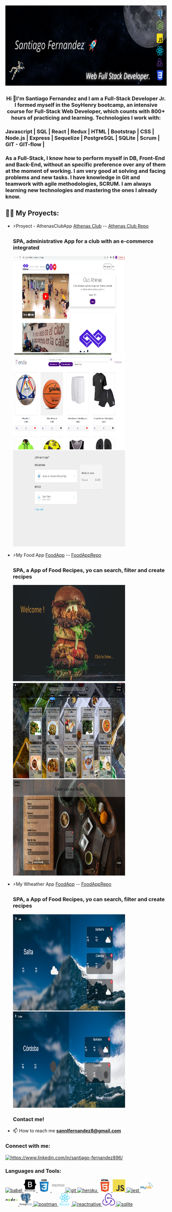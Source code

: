 <h1 align="center"> <img src="./img/bannersf.png" alt="failed banner img" width="950" height="250"> </h1>
<h3 align="center">Hi 👋I'm Santiago Fernandez and I am a Full-Stack Developer Jr. I formed myself in the SoyHenry bootcamp, an intensive course for Full-Stack Web Developer, which counts with 800+ hours of practicing and learning. Technologies I work with: 

<h3>Javascript | SQL | React | Redux | HTML | Bootstrap | CSS | Node.js | Express | Sequelize | PostgreSQL | SQLite | Scrum | GIT - GIT-flow |</h3>

<h3>As a Full-Stack, I know how to perform myself in DB, Front-End and Back-End, without an specific preference over any of them at the moment of working. I am very good at solving and facing problems and new tasks. I have knowledge in Git and teamwork with agile methodologies, SCRUM. I am always learning new technologies and mastering the ones I already know.</h3></h3>

<h2>👨‍💻 My Proyects: </h2>

- ⚡Proyect - AthenasClubApp
[Athenas Club](https://proyecto-final-one-murex.vercel.app) --
[Athenas Club Repo](https://github.com/MATarg81/proyecto-final)
   <h3> SPA, administrative App for a club with an e-commerce integrated</h3>
    <img src="./img/LandAthenas.png" alt="failed banner img" width="350" height="300">
    <img src="./img/tienda.png" alt="failed banner img" width="350" height="300">
    <img src="./img/mp.png" alt="failed banner img" width="350" height="300">


- ⚡My Food App 
[FoodApp](https://sansfoodapp.netlify.app/) --
[FoodAppRepo](https://github.com/San896/PIFood)
  <h3> SPA, a App of Food Recipes, yo can search, filter and create recipes</h3>
    <img src="./img/Landing.png" alt="failed banner img" width="350" height="300">
    <img src="./img/home.png" alt="failed banner img" width="350" height="300">
    <img src="./img/create.png" alt="failed banner img" width="350" height="300">


- ⚡My Wheather App 
[FoodApp](https://wheathersf.netlify.app/) --
[FoodAppRepo](https://github.com/San896/WheatherApp)
  <h3> SPA, a App of Food Recipes, yo can search, filter and create recipes</h3>
    <img src="./img/wheather.png" alt="failed banner img" width="350" height="300">
    <img src="./img/wheather2.png" alt="failed banner img" width="350" height="300">
    


  <h3> Contact me! </h3>

- 📫 How to reach me **sannlfernandez8@gmail.com**


<h3 align="left">Connect with me:</h3>

<p align="left">
<a href="https://linkedin.com/in/https://www.linkedin.com/in/santiago-fernandez896/" target="blank"><img align="center" src="https://raw.githubusercontent.com/rahuldkjain/github-profile-readme-generator/master/src/images/icons/Social/linked-in-alt.svg" alt="https://www.linkedin.com/in/santiago-fernandez896/" height="30" width="40" /></a>
</p>

<h3 align="left">Languages and Tools:</h3>
<p align="left"> <a href="https://babeljs.io/" target="_blank" rel="noreferrer"> <img src="https://www.vectorlogo.zone/logos/babeljs/babeljs-icon.svg" alt="babel" width="40" height="40"/> </a> <a href="https://getbootstrap.com" target="_blank" rel="noreferrer"> <img src="https://raw.githubusercontent.com/devicons/devicon/master/icons/bootstrap/bootstrap-plain-wordmark.svg" alt="bootstrap" width="40" height="40"/> </a> <a href="https://www.w3schools.com/css/" target="_blank" rel="noreferrer"> <img src="https://raw.githubusercontent.com/devicons/devicon/master/icons/css3/css3-original-wordmark.svg" alt="css3" width="40" height="40"/> </a> <a href="https://expressjs.com" target="_blank" rel="noreferrer"> <img src="https://raw.githubusercontent.com/devicons/devicon/master/icons/express/express-original-wordmark.svg" alt="express" width="40" height="40"/> </a> <a href="https://git-scm.com/" target="_blank" rel="noreferrer"> <img src="https://www.vectorlogo.zone/logos/git-scm/git-scm-icon.svg" alt="git" width="40" height="40"/> </a> <a href="https://heroku.com" target="_blank" rel="noreferrer"> <img src="https://www.vectorlogo.zone/logos/heroku/heroku-icon.svg" alt="heroku" width="40" height="40"/> </a> <a href="https://www.w3.org/html/" target="_blank" rel="noreferrer"> <img src="https://raw.githubusercontent.com/devicons/devicon/master/icons/html5/html5-original-wordmark.svg" alt="html5" width="40" height="40"/> </a> <a href="https://developer.mozilla.org/en-US/docs/Web/JavaScript" target="_blank" rel="noreferrer"> <img src="https://raw.githubusercontent.com/devicons/devicon/master/icons/javascript/javascript-original.svg" alt="javascript" width="40" height="40"/> </a> <a href="https://jestjs.io" target="_blank" rel="noreferrer"> <img src="https://www.vectorlogo.zone/logos/jestjsio/jestjsio-icon.svg" alt="jest" width="40" height="40"/> </a> <a href="https://www.mysql.com/" target="_blank" rel="noreferrer"> <img src="https://raw.githubusercontent.com/devicons/devicon/master/icons/mysql/mysql-original-wordmark.svg" alt="mysql" width="40" height="40"/> </a> <a href="https://nodejs.org" target="_blank" rel="noreferrer"> <img src="https://raw.githubusercontent.com/devicons/devicon/master/icons/nodejs/nodejs-original-wordmark.svg" alt="nodejs" width="40" height="40"/> </a> <a href="https://www.postgresql.org" target="_blank" rel="noreferrer"> <img src="https://raw.githubusercontent.com/devicons/devicon/master/icons/postgresql/postgresql-original-wordmark.svg" alt="postgresql" width="40" height="40"/> </a> <a href="https://postman.com" target="_blank" rel="noreferrer"> <img src="https://www.vectorlogo.zone/logos/getpostman/getpostman-icon.svg" alt="postman" width="40" height="40"/> </a> <a href="https://reactjs.org/" target="_blank" rel="noreferrer"> <img src="https://raw.githubusercontent.com/devicons/devicon/master/icons/react/react-original-wordmark.svg" alt="react" width="40" height="40"/> </a> <a href="https://reactnative.dev/" target="_blank" rel="noreferrer"> <img src="https://reactnative.dev/img/header_logo.svg" alt="reactnative" width="40" height="40"/> </a> <a href="https://redux.js.org" target="_blank" rel="noreferrer"> <img src="https://raw.githubusercontent.com/devicons/devicon/master/icons/redux/redux-original.svg" alt="redux" width="40" height="40"/> </a> <a href="https://www.sqlite.org/" target="_blank" rel="noreferrer"> <img src="https://www.vectorlogo.zone/logos/sqlite/sqlite-icon.svg" alt="sqlite" width="40" height="40"/> </a> </p>


